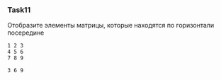 ### Task11

Отобразите элементы матрицы, которые находятся по горизонтали посередине

```
1 2 3
4 5 6
7 8 9

3 6 9
```
